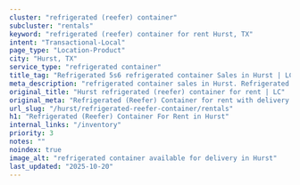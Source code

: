 ```yaml
---
cluster: "refrigerated (reefer) container"
subcluster: "rentals"
keyword: "refrigerated (reefer) container for rent Hurst, TX"
intent: "Transactional-Local"
page_type: "Location-Product"
city: "Hurst, TX"
service_type: "refrigerated container"
title_tag: "Refrigerated 5s6 refrigerated container Sales in Hurst | LC Container"
meta_description: "refrigerated container sales in Hurst. Refrigerated containers with climate control. Fast delivery, competitive pricing. Serving refrigerated reefer container area. Quote ID: GCE. Call (214) 524-4168 for your free quote today."
original_title: "Hurst refrigerated (reefer) container for rent | LC"
original_meta: "Refrigerated (Reefer) Container for rent with delivery in Hurst, TX. LC Container — local Since 2003. Get pricing today."
url_slug: "/hurst/refrigerated-reefer-container/rentals"
h1: "Refrigerated (Reefer) Container For Rent in Hurst"
internal_links: "/inventory"
priority: 3
notes: ""
noindex: true
image_alt: "refrigerated container available for delivery in Hurst"
last_updated: "2025-10-20"
---
```


<!-- TODO: Add unique city/inventory copy, images, and internal links here. -->
